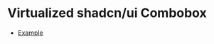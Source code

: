 # Virtualized shadcn/ui Combobox

- [Example](https://codesandbox.io/p/devbox/github/oaarnikoivu/shadcn-virtualized-combobox)

